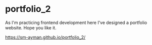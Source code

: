 # portfolio_2
As I'm practicing frontend development here I've designed a portfolio website. Hope you like it. 

https://sm-ayman.github.io/portfolio_2/

